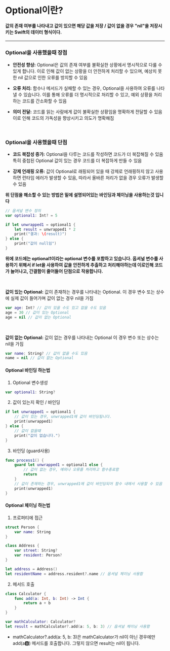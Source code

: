 # Optional이란?
#### 값의 존재 여부를 나타내고 값이 있으면 해당 값을 저장 / 값이 없을 경우 "nil"을 저장시키는 Swift의 데이터 형식이다.
---

### Optional을 사용했을때 장점
-  **안전성 향상:** Optional은 값의 존재 여부를 불확실한 상황에서 명시적으로 다룰 수 있게 합니다. 이로 인해 값이 없는 상황을 더 안전하게 처리할 수 있으며, 예상치 못한 nil 값으로 인한 오류를 방지할 수 있음

- **오류 처리:** 함수나 메서드가 실패할 수 있는 경우, Optional을 사용하여 오류를 나타낼 수 있습니다. 이를 통해 오류를 더 명시적으로 처리할 수 있고, 예외 상황을 처리하는 코드를 간소화할 수 있음

- **의미 전달:** 코드를 읽는 사람에게 값이 불확실한 상황임을 명확하게 전달할 수 있음 이로 인해 코드의 가독성을 향상시키고 의도가 명확해짐
<br>

### Optional을 사용했을때 단점
- **코드 복잡성 증가:** Optional을 다루는 코드를 작성하면 코드가 더 복잡해질 수 있움 특히 중첩된 Optional 값이 있는 경우 코드를 더 복잡하게 만들 수 있음

- **강제 언래핑 오류:** 값이 Optional로 래핑되어 있을 때 강제로 언래핑하지 않고 사용하면 런타임 에러가 발생할 수 있음, 따라서 올바른 처리가 없을 경우 오류가 발생할 수 있음

**위 단점을 해소할 수 있는 방법은 밑에 설명되어있는 바인딩과 체이닝을 사용하는것 입니다**


```swift
// 옵셔널 변수 정의
var optional1: Int? = 5

if let unwrapped1 = optional1 {
    let result = unwrapped1 * 2
    print("결과: \(result)")
} else {
    print("값이 null임")
}
```
**위에 코드에는 optional1이라는 optional 변수를 포함하고 있습니다. 옵셔널 변수를 사용하기 위해서 if let을 사용하여 값을 안전하게 추출하고 처리해야하는데 이로인해 코드가 늘어나고, 간결함이 줄어들어 단점으로 작용합니다.**

<br>

**값이 있는 Optional:** 값이 존재하는 경우를 나타내는 Optional. 이 경우 변수 또는 상수에 실제 값이 들어가며 값이 없는 경우 nil을 가짐

```swift 
var age: Int? // 값이 있을 수도 있고 없을 수도 있음
age = 30 // 값이 있는 Optional
age = nil // 값이 없는 Optional
```

<br>

**값이 없는 Optional:** 값이 없는 경우를 나타내는 Optional
이 경우 변수 또는 상수는 nil을 가짐

```swift
var name: String? // 값이 없을 수도 있음
name = nil // 값이 없는 Optional
```

#### Optional 바인딩 하는법
1. Optional 변수생성

```swift
var optional1: String?
```

2. 값이 있는지 확인 / 바인딩
```swift
if let unwrapped1 = optional1 {
    // 값이 있는 경우, unwrapped1에 값이 바인딩됩니다.
    print(unwrapped1)
} else {
    // 값이 없을떄
    print("값이 없습니다.")
}
```
3. 바인딩 (guard사용)
```swift
func process1() {
    guard let unwrapped1 = optional1 else {
        // 값이 없는 경우, 예외나 오류를 처리하고 함수종료함
        return
    }
    // 값이 존재하는 경우, unwrapped1에 값이 바인딩되어 함수 내에서 사용할 수 있음
    print(unwrapped1)
}
```
#### Optional 체이닝 하는법

1. 프로퍼티에 접근

```swift
struct Person {
    var name: String
}

class Address {
    var street: String?
    var resident: Person?
}

let address = Address()
let residentName = address.resident?.name // 옵셔널 체이닝 사용함
```

2. 메서드 호출

```swift
class Calculator {
    func add(a: Int, b: Int) -> Int {
        return a + b
    }
}

var mathCalculator: Calculator?
let result = mathCalculator?.add(a: 5, b: 3) // 옵셔널 체이닝 사용함
```
- mathCalculator?.add(a: 5, b: 3)은 mathCalculator가 nil이 아닌 경우에만 add(a:b:) 메서드를 호출합니다. 그렇지 않으면 result는 nil이 됩니다.
